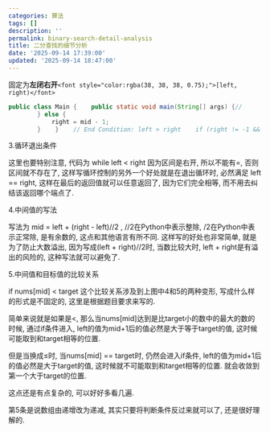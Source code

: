 ```yaml
---
categories: 算法
tags: []
description: ''
permalink: binary-search-detail-analysis
title: 二分查找的细节分析
date: '2025-09-14 17:39:00'
updated: '2025-09-14 18:47:00'
---
```


固定为**左闭右开**`<font style="color:rgba(38, 38, 38, 0.75);">[left, right)</font>`


```java
public class Main {    public static void main(String[] args) {//        int[] nums = new int[]{1, 2, 3, 3, 4, 5};        int[] nums = new int[]{0, 2, 3, 3, 4, 5};        int left = left(nums, 1);        System.out.println("left = " + left);        int right = right(nums, 3);        System.out.println("right = " + right);    }    // 这里如果数组的长度是1就会出问题，得用下面的模板    public static int right(int[] nums, int target) {        int left = 0;        int right = nums.length;        while (left < right) {            int mid = left + right + 1 >> 1;            if (nums[mid] <= target) {                left = mid;            } else {                right = mid - 1;            }        }        return right;    }int binarySearch(int[] nums, int target){    if(nums == null || nums.length == 0)        return -1;    int left = 0, right = nums.length - 1;    while(left <= right){        // Prevent (left + right) overflow        int mid = left + (right - left) / 2;        if (nums[mid] <= target) {            left = mid + 1;
        } else {
            right = mid - 1;
        }    }    // End Condition: left > right    if (right != -1 && nums[right] == target) return right;    return -1;}     static   int binarySearch(int[] nums, int target){        if(nums == null || nums.length == 0)            return -1;        int left = 0, right = nums.length;        while(left < right) {            // Prevent (left + right) overflow            int mid = left + (right - left) / 2;            if (nums[mid] <= target) {                left = mid + 1;            } else {                right = mid;            }        }        // Post-processing:        // End Condition: left == right        if(left != nums.length && nums[left] == target) return left;        if(left > 0 && nums[left - 1] == target) return left - 1;        return -1;    }    public static int left(int[] nums, int target) {        int left = 0;        int right = nums.length;        while (left < right) {            int mid = left + right >> 1;            if (nums[mid] >= target) {                right = mid;            } else {                left = mid + 1;            }        }        return right;    }}
```


3.循环退出条件


这里也要特别注意, 代码为 while left < right 因为区间是右开, 所以不能有=, 否则区间就不存在了, 这样写循环控制的另外一个好处就是在退出循环时, 必然满足 left == right, 这样在最后的返回值就可以任意返回了, 因为它们完全相等, 而不用去纠结该返回哪个端点了.


4.中间值的写法


写法为 mid = left + (right - left)//2 , //2在Python中表示整除, /2在Python中表示正常除, 是有余数的, 这点和其他语言有所不同. 这样写的好处也非常简单, 就是为了防止大数溢出, 因为写成(left + right)//2时, 当数比较大时, left + right是有溢出的风险的, 这种写法就可以避免了.


5.中间值和目标值的比较关系


if nums[mid] < target 这个比较关系涉及到上图中4和5的两种变形, 写成什么样的形式是不固定的, 这里是根据题目要求来写的.


简单来说就是如果是<, 那么当nums[mid]达到是比target小的数中的最大的数的时候, 通过if条件进入, left的值为mid+1后的值必然是大于等于target的值, 这时候可能取到和target相等的位置.


但是当换成≤时, 当nums[mid] == target时, 仍然会进入if条件, left的值为mid+1后的值必然是大于target的值, 这时候就不可能取到和target相等的位置. 就会收敛到第一个大于target的位置.


这点还是有点复杂的, 可以好好多看几遍.


第5条是说数组由递增改为递减, 其实只要将判断条件反过来就可以了, 还是很好理解的.

